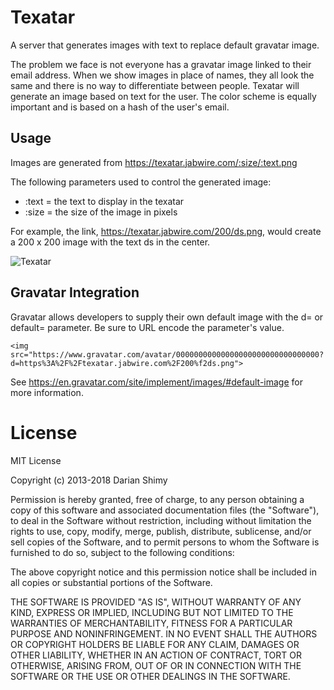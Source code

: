 # Texatar

A server that generates images with text to replace default gravatar image.

The problem we face is not everyone has a gravatar image linked to their email address.  When we show images in place of names, they all look the same and there is no way to differentiate between people.  Texatar will generate an image based on text for the user.  The color scheme is equally important and is based on a hash of the user's email.

## Usage

Images are generated from https://texatar.jabwire.com/:size/:text.png

The following parameters used to control the generated image:

* :text = the text to display in the texatar
* :size = the size of the image in pixels

For example, the link, https://texatar.jabwire.com/200/ds.png, would create a 200 x 200 image with the text ds in the center.

![Texatar](https://texatar.jabwire.com/200/ds.png)

## Gravatar Integration

Gravatar allows developers to supply their own default image with the d= or default= parameter.  Be sure to URL encode the parameter's value.

```
<img src="https://www.gravatar.com/avatar/00000000000000000000000000000000?d=https%3A%2F%2Ftexatar.jabwire.com%2F200%f2ds.png">
```

See https://en.gravatar.com/site/implement/images/#default-image for more information.

# License

MIT License

Copyright (c) 2013-2018 Darian Shimy

Permission is hereby granted, free of charge, to any person obtaining a copy of this software and associated documentation files (the "Software"), to deal in the Software without restriction, including without limitation the rights to use, copy, modify, merge, publish, distribute, sublicense, and/or sell copies of the Software, and to permit persons to whom the Software is furnished to do so, subject to the following conditions:

The above copyright notice and this permission notice shall be included in all copies or substantial portions of the Software.

THE SOFTWARE IS PROVIDED "AS IS", WITHOUT WARRANTY OF ANY KIND, EXPRESS OR IMPLIED, INCLUDING BUT NOT LIMITED TO THE WARRANTIES OF MERCHANTABILITY, FITNESS FOR A PARTICULAR PURPOSE AND NONINFRINGEMENT. IN NO EVENT SHALL THE AUTHORS OR COPYRIGHT HOLDERS BE LIABLE FOR ANY CLAIM, DAMAGES OR OTHER LIABILITY, WHETHER IN AN ACTION OF CONTRACT, TORT OR OTHERWISE, ARISING FROM, OUT OF OR IN CONNECTION WITH THE SOFTWARE OR THE USE OR OTHER DEALINGS IN THE SOFTWARE.

